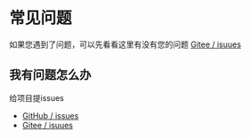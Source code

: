 # 常见问题

如果您遇到了问题，可以先看看这里有没有您的问题 [Gitee / isuues](https://gitee.com/zhaoeryu/eu-vue3/issues)

## 我有问题怎么办
给项目提issues
- [GitHub / issues](https://github.com/zhaoeryu/eu-vue3/issues)
- [Gitee / isuues](https://gitee.com/zhaoeryu/eu-vue3/issues)
